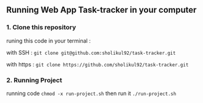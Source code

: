 ## Running Web App Task-tracker in your computer

### 1. Clone this repository

runing this code in your terminal :

with SSH : `git clone git@github.com:sholikul92/task-tracker.git`

with https : `git clone https://github.com/sholikul92/task-tracker.git`

### 2. Running Project

running code `chmod -x run-project.sh` then run it `./run-project.sh`
